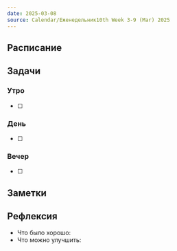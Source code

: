 ```yaml
---
date: 2025-03-08
source: Calendar/Еженедельник10th Week 3-9 (Mar) 2025
---
```



## Расписание

## Задачи

### Утро

- [ ]

### День

- [ ]

### Вечер

- [ ]

## Заметки

## Рефлексия

- Что было хорошо:
- Что можно улучшить: